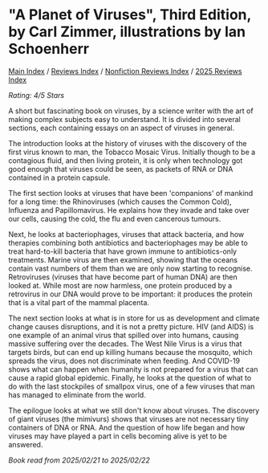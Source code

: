 # "A Planet of Viruses", Third Edition, by Carl Zimmer, illustrations by Ian Schoenherr

[Main Index](../../../README.md) / [Reviews Index](../../README.md) / [Nonfiction Reviews Index](../README.md) / [2025 Reviews Index](README.md)

*Rating: 4/5 Stars*

A short but fascinating book on viruses, by a science writer with the art of making complex subjects easy to understand. It is divided into several sections, each containing essays on an aspect of viruses in general.

The introduction looks at the history of viruses with the discovery of the first virus known to man, the Tobacco Mosaic Virus. Initially though to be a contagious fluid, and then living protein, it is only when technology got good enough that viruses could be seen, as packets of RNA or DNA contained in a protein capsule.

The first section looks at viruses that have been 'companions' of mankind for a long time: the Rhinoviruses (which causes the Common Cold), Influenza and Papillomavirus. He explains how they invade and take over our cells, causing the cold, the flu and even cancerous tumours.

Next, he looks at bacteriophages, viruses that attack bacteria, and how therapies combining both antibiotics and bacteriophages may be able to treat hard-to-kill bacteria that have grown immune to antibiotics-only treatments. Marine virus are then examined, showing that the oceans contain vast numbers of them than we are only now starting to recognise. Retroviruses (viruses that have become part of human DNA) are then looked at. While most are now harmless, one protein produced by a retrovirus in our DNA would prove to be important: it produces the protein that is a vital part of the mammal placenta.

The next section looks at what is in store for us as development and climate change causes disruptions, and it is not a pretty picture. HIV (and AIDS) is one example of an animal virus that spilled over into humans, causing massive suffering over the decades. The West Nile Virus is a virus that targets birds, but can end up killing humans because the mosquito, which spreads the virus, does not discriminate when feeding. And COVID-19 shows what can happen when humanity is not prepared for a virus that can cause a rapid global epidemic. Finally, he looks at the question of what to do with the last stockpiles of smallpox virus, one of a few viruses that man has managed to eliminate from the world.

The epilogue looks at what we still don't know about viruses. The discovery of giant viruses (the mimivurs) shows that viruses are not necessary tiny containers of DNA or RNA. And the question of how life began and how viruses may have played a part in cells becoming alive is yet to be answered.

*Book read from 2025/02/21 to 2025/02/22*
